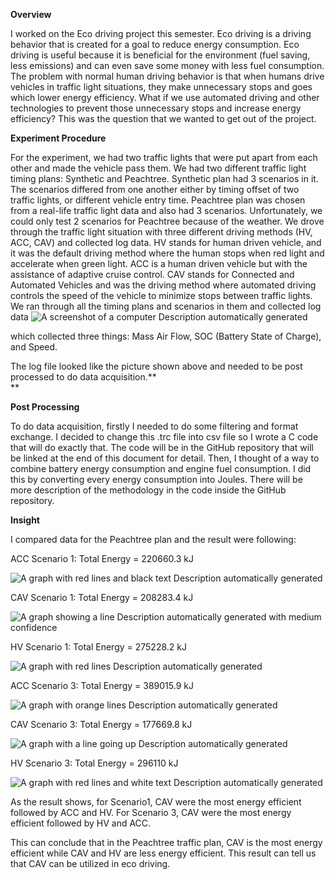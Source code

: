 **Overview**

I worked on the Eco driving project this semester. Eco driving is a
driving behavior that is created for a goal to reduce energy
consumption. Eco driving is useful because it is beneficial for the
environment (fuel saving, less emissions) and can even save some money
with less fuel consumption. The problem with normal human driving
behavior is that when humans drive vehicles in traffic light situations,
they make unnecessary stops and goes which lower energy efficiency. What
if we use automated driving and other technologies to prevent those
unnecessary stops and increase energy efficiency? This was the question
that we wanted to get out of the project.

**Experiment Procedure**

For the experiment, we had two traffic lights that were put apart from
each other and made the vehicle pass them. We had two different traffic
light timing plans: Synthetic and Peachtree. Synthetic plan had 3
scenarios in it. The scenarios differed from one another either by
timing offset of two traffic lights, or different vehicle entry time.
Peachtree plan was chosen from a real-life traffic light data and also
had 3 scenarios. Unfortunately, we could only test 2 scenarios for
Peachtree because of the weather. We drove through the traffic light
situation with three different driving methods (HV, ACC, CAV) and
collected log data. HV stands for human driven vehicle, and it was the
default driving method where the human stops when red light and
accelerate when green light. ACC is a human driven vehicle but with the
assistance of adaptive cruise control. CAV stands for Connected and
Automated Vehicles and was the driving method where automated driving
controls the speed of the vehicle to minimize stops between traffic
lights. We ran through all the timing plans and scenarios in them and
collected log data ![A screenshot of a computer Description
automatically generated](./media/image1.png)

which collected three things: Mass Air Flow, SOC
(Battery State of Charge), and Speed.

The log file looked like the picture shown above and needed
to be post processed to do data acquisition.**\
**

**Post Processing**

To do data acquisition, firstly I needed to do some filtering and format
exchange. I decided to change this .trc file into csv file so I wrote a
C code that will do exactly that. The code will be in the GitHub
repository that will be linked at the end of this document for detail.
Then, I thought of a way to combine battery energy consumption and
engine fuel consumption. I did this by converting every energy
consumption into Joules. There will be more description of the
methodology in the code inside the GitHub repository.

**Insight**

I compared data for the Peachtree plan and the result were following:

ACC Scenario 1: Total Energy = 220660.3 kJ

![A graph with red lines and black text Description automatically
generated](./media/image2.png)

CAV Scenario 1: Total Energy = 208283.4 kJ

![A graph showing a line Description automatically generated with medium
confidence](./media/image3.png)

HV Scenario 1: Total Energy = 275228.2 kJ

![A graph with red lines Description automatically
generated](./media/image4.png)

ACC Scenario 3: Total Energy = 389015.9 kJ

![A graph with orange lines Description automatically
generated](./media/image5.png)

CAV Scenario 3: Total Energy = 177669.8 kJ

![A graph with a line going up Description automatically
generated](./media/image6.png)

HV Scenario 3: Total Energy = 296110 kJ

![A graph with red lines and white text Description automatically
generated](./media/image7.png)

As the result shows, for Scenario1, CAV were the most energy efficient
followed by ACC and HV. For Scenario 3, CAV were the most energy
efficient followed by HV and ACC.

This can conclude that in the Peachtree traffic plan, CAV is the most
energy efficient while CAV and HV are less energy efficient. This result
can tell us that CAV can be utilized in eco driving.
